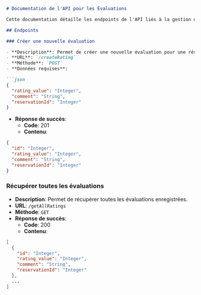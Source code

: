 ```markdown
# Documentation de l'API pour les Évaluations

Cette documentation détaille les endpoints de l'API liés à la gestion des évaluations dans l'application.

## Endpoints

### Créer une nouvelle évaluation

- **Description**: Permet de créer une nouvelle évaluation pour une réservation.
- **URL**: `/createRating`
- **Méthode**: `POST`
- **Données requises**:

```json
{
  "rating_value": "Integer",
  "comment": "String",
  "reservationId": "Integer"
}
```

- **Réponse de succès**:
  - **Code**: 201
  - **Contenu**:

```json
{
  "id": "Integer",
  "rating_value": "Integer",
  "comment": "String",
  "reservationId": "Integer"
}
```

### Récupérer toutes les évaluations

- **Description**: Permet de récupérer toutes les évaluations enregistrées.
- **URL**: `/getAllRatings`
- **Méthode**: `GET`
- **Réponse de succès**:
  - **Code**: 200
  - **Contenu**:

```json
[
  {
    "id": "Integer",
    "rating_value": "Integer",
    "comment": "String",
    "reservationId": "Integer"
  },
  ...
]
```
